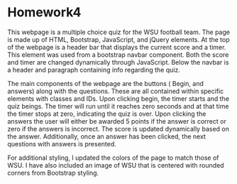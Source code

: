 # Homework4

This webpage is a multiple choice quiz for the WSU football team.  The page is made up of HTML, Bootstrap, JavaScript, and jQuery elements.   At the top of the webpage is a header bar that displays the current score and a timer.  This element was used from a bootstrap navbar component.  Both the score and timer are changed dynamically through JavaScript.  Below the navbar is a header and paragraph containing info regarding the quiz.

The main components of the webpage are the buttons ( Begin, and answers) along with the questions.  These are all contained within specific elements with classes and IDs.  Upon clicking begin, the timer starts and the quiz beings.  The timer will run until it reaches zero seconds and at that time the timer stops at zero, indicating the quiz is over.  Upon clicking the answers the user will either be awarded 5 points if the answer is correct or zero if the answers is incorrect.  The score is updated dynamically based on the answer.  Additionally, once an answer has been clicked, the next questions with answers is presented.

For additional styling, I updated the colors of the page to match those of WSU.  I have also included an image of WSU that is centered with rounded corners from Bootstrap styling.
